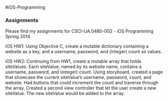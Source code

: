 #iOS-Programming
### Assignments

Please find my assignments for CSCI-UA.0480-002  - iOS Programming Spring 2014

iOS HW1:
    Using Objective C, create a mutable dictionary containing a website as
  a key, and a username, password, and (integer) count as values.
  
iOS HW2:
    Continuing from HW1, create a mutable array that holds siteValues. Each
  siteValue, named by its website name, contains a username, password,
  and (integer) count.
  Using storyboard, created a page that showcase the current siteValue’s
  username, password, count, and website. Had buttons that could
  increment the count and traverse through the array.
  Created a second view controller that let the user create a new
  siteValue. The new siteValue would be added to the array.
